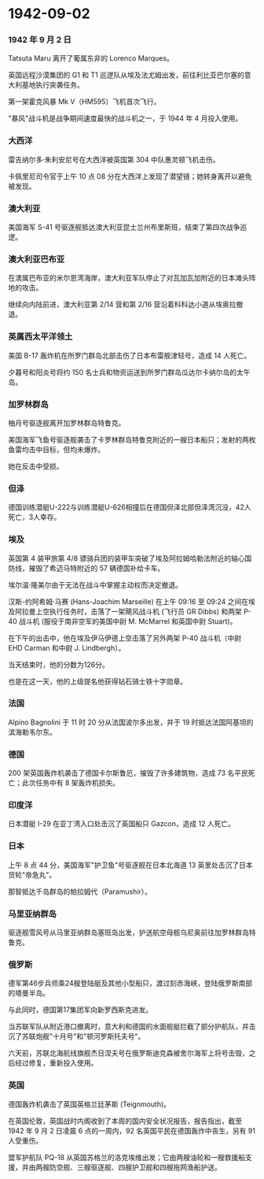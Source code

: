 # 1942-09-02

### 1942 年 9 月 2 日

Tatsuta Maru 离开了葡属东非的 Lorenco Marques。

英国远程沙漠集团的 G1 和 T1
巡逻队从埃及法尤姆出发，前往利比亚巴尔塞的意大利基地执行突袭任务。

第一架霍克风暴 Mk V（HM595）飞机首次飞行。

"暴风"战斗机是战争期间速度最快的战斗机之一，于 1944 年 4 月投入使用。

### 大西洋

雷吉纳尔多·朱利安尼号在大西洋被英国第 304 中队惠灵顿飞机击伤。

卡佩里尼司令官于上午 10 点 08
分在大西洋上发现了潜望镜；她转身离开以避免被发现。

### 澳大利亚

美国海军 S-41
号驱逐舰抵达澳大利亚昆士兰州布里斯班，结束了第四次战争巡逻。

### 澳大利亚巴布亚

在澳属巴布亚的米尔恩湾海岸，澳大利亚军队停止了对瓦加瓦加附近的日本滩头阵地的攻击。

继续向内陆前进，澳大利亚第 2/14 营和第 2/16
营沿着科科达小道从埃奥拉撤退。

### 英属西太平洋领土

美国 B-17 轰炸机在所罗门群岛北部击伤了日本布雷舰津轻号，造成 14 人死亡。

夕暮号和阳炎号将约 150
名士兵和物资运送到所罗门群岛瓜达尔卡纳尔岛的太午岛。

### 加罗林群岛

柚月号驱逐舰离开加罗林群岛特鲁克。

美国海军飞鱼号驱逐舰袭击了卡罗林群岛特鲁克附近的一艘日本船只；发射的两枚鱼雷均击中目标，但均未爆炸。

她在反击中受损。

### 但泽

德国训练潜艇U-222与训练潜艇U-626相撞后在德国但泽北部但泽湾沉没，42人死亡，3人幸存。

### 埃及

英国第 4 装甲旅第 4/8
骠骑兵团的装甲车突破了埃及阿拉姆哈勒法附近的轴心国防线，摧毁了希迈马特附近的
57 辆德国补给卡车。

埃尔温·隆美尔由于无法在战斗中掌握主动权而决定撤退。

汉斯-约阿希姆·马赛 (Hans-Joachim Marseille) 在上午 09:16 至 09:24
之间在埃及阿拉曼上空执行任务时，击落了一架飓风战斗机 (飞行员 GR Dibbs)
和两架 P-40 战斗机 (服役于南非空军的美国中尉 M. McMarrel 和英国中尉
Stuart)。

在下午的出击中，他在埃及伊马伊德上空击落了另外两架 P-40 战斗机（中尉 EHD
Carman 和中尉 J. Lindbergh）。

当天结束时，他的分数为126分。

也是在这一天，他的上级提名他获得钻石骑士铁十字勋章。

### 法国

Alpino Bagnolini 于 11 时 20 分从法国波尔多出发，并于 19
时抵达法国阿基坦的滨海勒韦尔东。

### 德国

200 架英国轰炸机袭击了德国卡尔斯鲁厄，摧毁了许多建筑物，造成 73
名平民死亡；此次任务中有 8 架轰炸机损失。

### 印度洋

日本潜艇 I-29 在亚丁湾入口处击沉了英国船只 Gazcon，造成 12 人死亡。

### 日本

上午 8 点 44 分，美国海军"护卫鱼"号驱逐舰在日本北海道 13
英里处击沉了日本货轮"帝急丸"。

那智抵达千岛群岛的帕拉姆代（Paramushir）。

### 马里亚纳群岛

驱逐舰雪风号从马里亚纳群岛塞班岛出发，护送航空母舰乌尼奥前往加罗林群岛特鲁克。

### 俄罗斯

德军第46步兵师乘24艘登陆艇及其他小型船只，渡过刻赤海峡，登陆俄罗斯南部的塔曼半岛。

与此同时，德国第17集团军向新罗西斯克进发。

当苏联军队从附近港口撤离时，意大利和德国的水面舰艇拦截了部分护航队，并击沉了苏联炮舰"十月号"和"顿河罗斯托夫号"。

六天前，苏联北海航线旗舰杰日涅夫号在俄罗斯迪克森被舍尔海军上将号击毁，之后经过修复，重新投入使用。

### 英国

德国轰炸机袭击了英国英格兰廷茅斯 (Teignmouth)。

在英国伦敦，英国战时内阁收到了本周的国内安全状况报告，报告指出，截至
1942 年 9 月 2 日凌晨 6 点的一周内，92 名英国平民在德国轰炸中丧生，另有
91 人受重伤。

盟军护航队 PQ-18
从英国苏格兰的洛克埃维出发；它由两艘油轮和一艘救援船支援，并由两艘防空舰、三艘驱逐舰、四艘护卫舰和四艘拖网渔船护送。